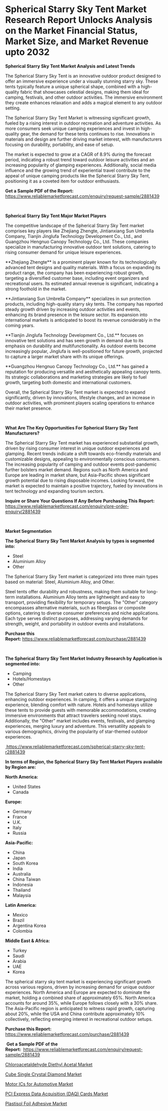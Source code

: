 <p><h1>Spherical Starry Sky Tent Market Research Report Unlocks Analysis on the Market Financial Status, Market Size, and Market Revenue upto 2032</h1></p><p><strong>Spherical Starry Sky Tent Market Analysis and Latest Trends</strong></p>
<p><p>The Spherical Starry Sky Tent is an innovative outdoor product designed to offer an immersive experience under a visually stunning starry sky. These tents typically feature a unique spherical shape, combined with a high-quality fabric that showcases celestial designs, making them ideal for camping, festivals, and other outdoor activities. The immersive environment they create enhances relaxation and adds a magical element to any outdoor setting.</p><p>The Spherical Starry Sky Tent Market is witnessing significant growth, fueled by a rising interest in outdoor recreation and adventure activities. As more consumers seek unique camping experiences and invest in high-quality gear, the demand for these tents continues to rise. Innovations in materials and design are further driving market interest, with manufacturers focusing on durability, portability, and ease of setup.</p><p>The market is expected to grow at a CAGR of 8.9% during the forecast period, indicating a robust trend toward outdoor leisure activities and an increasing popularity of glamping experiences. Additionally, social media influence and the growing trend of experiential travel contribute to the appeal of unique camping products like the Spherical Starry Sky Tent, positioning it as a coveted item for outdoor enthusiasts.</p></p>
<p><strong>Get a Sample PDF of the Report:&nbsp;</strong> <a href="https://www.reliablemarketforecast.com/enquiry/request-sample/2881439?utm_campaign=1906&utm_medium=2&utm_source=Github&utm_content=ia&utm_term=12032025&utm_id=spherical-starry-sky-tent">https://www.reliablemarketforecast.com/enquiry/request-sample/2881439</a></p>
<p>&nbsp;</p>
<p><strong>Spherical Starry Sky Tent Major Market Players</strong></p>
<p><p>The competitive landscape of the Spherical Starry Sky Tent market comprises key players like Zhejiang Zhengte, Jintianxiang Sun Umbrella Company, Tianjin Jinglufa Technology Development Co., Ltd., and Guangzhou Hengnuo Canopy Technology Co., Ltd. These companies specialize in manufacturing innovative outdoor tent solutions, catering to rising consumer demand for unique leisure experiences.</p><p>**Zhejiang Zhengte** is a prominent player known for its technologically advanced tent designs and quality materials. With a focus on expanding its product range, the company has been experiencing robust growth, targeting a diversified customer base, including event organizers and recreational users. Its estimated annual revenue is significant, indicating a strong foothold in the market.</p><p>**Jintianxiang Sun Umbrella Company** specializes in sun protection products, including high-quality starry sky tents. The company has reported steady growth driven by increasing outdoor activities and events, enhancing its brand presence in the leisure sector. Its expansion into international markets is anticipated to boost its revenue considerably in the coming years.</p><p>**Tianjin Jinglufa Technology Development Co., Ltd.** focuses on innovative tent solutions and has seen growth in demand due to its emphasis on durability and multifunctionality. As outdoor events become increasingly popular, Jinglufa is well-positioned for future growth, projected to capture a larger market share with its unique offerings.</p><p>**Guangzhou Hengnuo Canopy Technology Co., Ltd.** has gained a reputation for producing versatile and aesthetically appealing canopy tents. Its strategic collaborations and marketing strategies are likely to fuel growth, targeting both domestic and international customers.</p><p>Overall, the Spherical Starry Sky Tent market is expected to expand significantly, driven by innovations, lifestyle changes, and an increase in outdoor activities, with prominent players scaling operations to enhance their market presence.</p></p>
<p>&nbsp;</p>
<p><strong>What Are The Key Opportunities For Spherical Starry Sky Tent Manufacturers?</strong></p>
<p><p>The Spherical Starry Sky Tent market has experienced substantial growth, driven by rising consumer interest in unique outdoor experiences and glamping. Recent trends indicate a shift towards eco-friendly materials and customizable designs, appealing to environmentally conscious consumers. The increasing popularity of camping and outdoor events post-pandemic further bolsters market demand. Regions such as North America and Europe are leading in market share, but Asia-Pacific shows significant growth potential due to rising disposable incomes. Looking forward, the market is expected to maintain a positive trajectory, fueled by innovations in tent technology and expanding tourism sectors.</p></p>
<p><strong>Inquire or Share Your Questions If Any Before Purchasing This Report:</strong> <a href="https://www.reliablemarketforecast.com/enquiry/pre-order-enquiry/2881439?utm_campaign=1906&utm_medium=2&utm_source=Github&utm_content=ia&utm_term=12032025&utm_id=spherical-starry-sky-tent">https://www.reliablemarketforecast.com/enquiry/pre-order-enquiry/2881439</a></p>
<p>&nbsp;</p>
<p><strong>Market Segmentation</strong></p>
<p><strong>The Spherical Starry Sky Tent Market Analysis by types is segmented into:</strong></p>
<p><ul><li>Steel</li><li>Aluminium Alloy</li><li>Other</li></ul></p>
<p><p>The Spherical Starry Sky Tent market is categorized into three main types based on material: Steel, Aluminium Alloy, and Other. </p><p>Steel tents offer durability and robustness, making them suitable for long-term installations. Aluminium Alloy tents are lightweight and easy to transport, providing flexibility for temporary setups. The "Other" category encompasses alternative materials, such as fiberglass or composite options, catering to diverse consumer preferences and niche applications. Each type serves distinct purposes, addressing varying demands for strength, weight, and portability in outdoor events and installations.</p></p>
<p><strong>Purchase this Report:&nbsp;</strong><a href="https://www.reliablemarketforecast.com/purchase/2881439?utm_campaign=1906&utm_medium=2&utm_source=Github&utm_content=ia&utm_term=12032025&utm_id=spherical-starry-sky-tent">https://www.reliablemarketforecast.com/purchase/2881439</a></p>
<p>&nbsp;</p>
<p><strong>The Spherical Starry Sky Tent Market Industry Research by Application is segmented into:</strong></p>
<p><ul><li> Camping</li><li>Hotels/Homestays</li><li>Other</li></ul></p>
<p><p>The Spherical Starry Sky Tent market caters to diverse applications, enhancing outdoor experiences. In camping, it offers a unique stargazing experience, blending comfort with nature. Hotels and homestays utilize these tents to provide guests with memorable accommodations, creating immersive environments that attract travelers seeking novel stays. Additionally, the "Other" market includes events, festivals, and glamping experiences, merging luxury and adventure. This versatility appeals to various demographics, driving the popularity of star-themed outdoor experiences.</p></p>
<p><a href="https://www.reliablemarketforecast.com/spherical-starry-sky-tent-r2881439?utm_campaign=1906&utm_medium=2&utm_source=Github&utm_content=ia&utm_term=12032025&utm_id=spherical-starry-sky-tent">&nbsp;https://www.reliablemarketforecast.com/spherical-starry-sky-tent-r2881439</a></p>
<p><strong>In terms of Region, the Spherical Starry Sky Tent Market Players available by Region are:</strong></p>
<p>
    <p> <strong> North America: </strong>
        <ul>
            <li>United States</li>
            <li>Canada</li>
        </ul>
        </p> 
    <p> <strong> Europe: </strong>
        <ul>
            <li>Germany</li>
            <li>France</li>
            <li>U.K.</li>
            <li>Italy</li>
            <li>Russia</li>
        </ul>
        </p> 
    <p> <strong> Asia-Pacific: </strong>
        <ul>
            <li>China</li>
            <li>Japan</li>
            <li>South Korea</li>
            <li>India</li>
            <li>Australia</li>
            <li>China Taiwan</li>
            <li>Indonesia</li>
            <li>Thailand</li>
            <li>Malaysia</li>
        </ul>
        </p> 
    <p> <strong> Latin America: </strong>
        <ul>
            <li>Mexico</li>
            <li>Brazil</li>
            <li>Argentina Korea</li>
            <li>Colombia</li>
        </ul>
        </p> 
    <p> <strong> Middle East & Africa: </strong>
        <ul>
            <li>Turkey</li>
            <li>Saudi</li>
            <li>Arabia</li>
            <li>UAE</li>
            <li>Korea</li>
        </ul>
    </p>
    </p>
<p><p>The spherical starry sky tent market is experiencing significant growth across various regions, driven by increasing demand for unique outdoor experiences. North America and Europe are expected to dominate the market, holding a combined share of approximately 65%. North America accounts for around 35%, while Europe follows closely with a 30% share. The Asia-Pacific region is anticipated to witness rapid growth, capturing about 20%, while the USA and China contribute approximately 10% collectively, reflecting emerging interest in recreational outdoor setups.</p></p>
<p><strong>Purchase this Report: </strong><a href="https://www.reliablemarketforecast.com/purchase/2881439?utm_campaign=1906&utm_medium=2&utm_source=Github&utm_content=ia&utm_term=12032025&utm_id=spherical-starry-sky-tent">https://www.reliablemarketforecast.com/purchase/2881439</a></p>
<p>&nbsp;<strong>Get a Sample PDF of the Report:&nbsp;&nbsp;</strong><a href="https://www.reliablemarketforecast.com/enquiry/request-sample/2881439?utm_campaign=1906&utm_medium=2&utm_source=Github&utm_content=ia&utm_term=12032025&utm_id=spherical-starry-sky-tent">https://www.reliablemarketforecast.com/enquiry/request-sample/2881439</a></p>
<p><strong></strong></p>
<p><p><a href="https://github.com/damjiederyd/Market-Research-Report-List-1/blob/main/chloroacetaldehyde-diethyl-acetal-market.md?utm_campaign=1906&utm_medium=2&utm_source=Github&utm_content=ia&utm_term=12032025&utm_id=spherical-starry-sky-tent">Chloroacetaldehyde Diethyl Acetal Market</a></p><p><a href="https://github.com/claracpegios/Market-Research-Report-List-1/blob/main/cube-single-crystal-diamond-market.md?utm_campaign=1906&utm_medium=2&utm_source=Github&utm_content=ia&utm_term=12032025&utm_id=spherical-starry-sky-tent">Cube Single Crystal Diamond Market</a></p><p><a href="https://github.com/maaniwilka9y/Market-Research-Report-List-1/blob/main/motor-ics-for-automotive-market.md?utm_campaign=1906&utm_medium=2&utm_source=Github&utm_content=ia&utm_term=12032025&utm_id=spherical-starry-sky-tent">Motor ICs for Automotive Market</a></p><p><a href="https://github.com/dringals/Market-Research-Report-List-6/blob/main/pci-express-data-acquisition-daq-cards-market.md?utm_campaign=1906&utm_medium=2&utm_source=Github&utm_content=ia&utm_term=12032025&utm_id=spherical-starry-sky-tent">PCI Express Data Acquisition (DAQ) Cards Market</a></p><p><a href="https://github.com/failarustic/Market-Research-Report-List-1/blob/main/plastisol-foil-adhesive-market.md?utm_campaign=1906&utm_medium=2&utm_source=Github&utm_content=ia&utm_term=12032025&utm_id=spherical-starry-sky-tent">Plastisol Foil Adhesive Market</a></p></p>